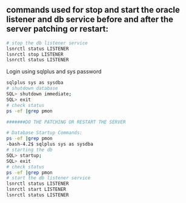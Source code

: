 ## commands used for stop and start the oracle listener and db service before and after the server patching or restart:

```bash
# stop the db listener service
lsnrctl status LISTENER
lsnrctl stop LISTENER
lsnrctl status LISTENER
```
Login using sqlplus and sys password
```bash
sqlplus sys as sysdba
# shutdown database
SQL> shutdown immediate;
SQL> exit
# check status
ps -ef |grep pmon

#######DO THE PATCHING OR RESTART THE SERVER

# Database Startup Commands:
ps -ef |grep pmon
-bash-4.2$ sqlplus sys as sysdba
# starting the db
SQL> startup;
SQL> exit
# check status
ps -ef |grep pmon
# start the db listener service
lsnrctl status LISTENER
lsnrctl start LISTENER
lsnrctl status LISTENER